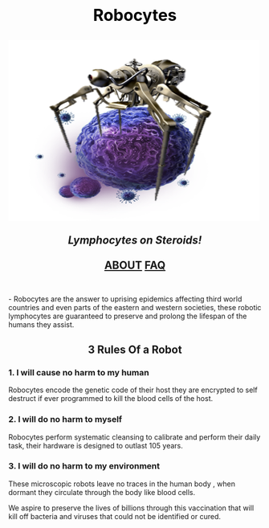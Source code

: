 
  <h1 style="color:Black;"> 
  <b> 
  <center>
  <font size="+3">
   Robocytes
      </font>
  </center>
  </b>
  </h1>
<h2>
 

<html>
<body>

<img src="img/rbcaw.png" alt="First" width="500" height="360">

</body>
</html>

<i> <center> Lymphocytes on Steroids! </center>  </i>
<br> <center> [ABOUT](https://github.com/TruthSerum/truthserum.github.io/blob/master/HowTheyWork.md)
[FAQ](https://github.com/TruthSerum/truthserum.github.io/blob/master/Faq.md) </center> </br>
</h2>

<p> - Robocytes are the answer to uprising epidemics affecting third world countries and even parts of the eastern and western societies, these robotic lymphocytes are guaranteed to preserve and prolong the lifespan of the humans they assist.</p> 

<h2> 
<p> <center> 3 Rules Of a Robot </center> </p>
</h2>


<h3>1. <strong> I will cause no harm to my human</strong> </h3>
Robocytes encode the genetic code of their host they are encrypted to self destruct if ever programmed to kill the blood cells of the host.
<h3>2. <strong> I will do no harm to myself </strong> </h3>
Robocytes perform systematic cleansing to calibrate and perform their daily task, their hardware is designed to outlast 105 years. 
<h3>3. <strong> I will do no harm to my environment </strong> </h3>
These microscopic robots leave no traces in the human body , when dormant they circulate through the body like blood cells. 

<html>
<body>


</body>
</html>


We aspire to preserve the lives of billions through this vaccination that will kill off bacteria and viruses that could not be identified or cured. 

